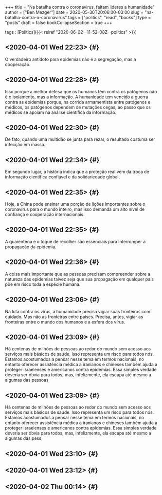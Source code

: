 +++
title = "Na batalha contra o coronavirus, faltam lideres a humanidade"
author = ["Ben Mezger"]
date = 2020-05-30T20:06:00-03:00
slug = "na-batalha-contra-o-coronavirus"
tags = ["politics", "read", "books"]
type = "posts"
draft = false
bookCollapseSection = true
+++

tags
: [Politics]({{< relref "2020-06-02--11-52-08Z--politics" >}})


## <span class="timestamp-wrapper"><span class="timestamp">&lt;2020-04-01 Wed 22:23&gt;</span></span> {#}

O verdadeiro antídoto para epidemias não é a segregação, mas a
cooperação.


## <span class="timestamp-wrapper"><span class="timestamp">&lt;2020-04-01 Wed 22:28&gt;</span></span> {#}

Isso porque a melhor defesa que os humanos têm contra os patógenos não é o
isolamento, mas a informação. A humanidade tem vencido a guerra contra as
epidemias porque, na corrida armamentista entre patógenos e médicos, os
patógenos dependem de mutações cegas, ao passo que os médicos se apoiam na
análise científica da informação.


## <span class="timestamp-wrapper"><span class="timestamp">&lt;2020-04-01 Wed 22:30&gt;</span></span> {#}

De fato, quando uma multidão se junta para rezar, o resultado costuma ser
infecção em massa.


## <span class="timestamp-wrapper"><span class="timestamp">&lt;2020-04-01 Wed 22:34&gt;</span></span> {#}

Em segundo lugar, a história indica que a proteção real vem da troca de
informação científica confiável e da solidariedade global.


## <span class="timestamp-wrapper"><span class="timestamp">&lt;2020-04-01 Wed 22:35&gt;</span></span> {#}

Hoje, a China pode ensinar uma porção de lições importantes sobre o
coronavírus para o mundo inteiro, mas isso demanda um alto nível de
confiança e cooperação internacionais.


## <span class="timestamp-wrapper"><span class="timestamp">&lt;2020-04-01 Wed 22:35&gt;</span></span> {#}

A quarentena e o toque de recolher são essenciais para interromper a
propagação da epidemia.


## <span class="timestamp-wrapper"><span class="timestamp">&lt;2020-04-01 Wed 22:36&gt;</span></span> {#}

A coisa mais importante que as pessoas precisam compreender sobre a natureza
das epidemias talvez seja que sua propagação em qualquer país põe em risco
toda a espécie humana.


## <span class="timestamp-wrapper"><span class="timestamp">&lt;2020-04-01 Wed 23:06&gt;</span></span> {#}

Na luta contra os vírus, a humanidade precisa vigiar suas fronteiras com
cuidado. Mas não as fronteiras entre países. Precisa, antes, vigiar as
fronteiras entre o mundo dos humanos e a esfera dos vírus.


## <span class="timestamp-wrapper"><span class="timestamp">&lt;2020-04-01 Wed 23:09&gt;</span></span> {#}

Há centenas de milhões de pessoas ao redor do mundo sem acesso aos serviços
mais básicos de saúde. Isso representa um risco para todos nós. Estamos
acostumados a pensar nesse tema em termos nacionais, no entanto oferecer
assistência médica a iranianos e chineses também ajuda a proteger
israelenses e americanos contra epidemias. Essa simples verdade deveria ser
óbvia para todos, mas, infelizmente, ela escapa até mesmo a algumas das
pessoas


## <span class="timestamp-wrapper"><span class="timestamp">&lt;2020-04-01 Wed 23:09&gt;</span></span> {#}

Há centenas de milhões de pessoas ao redor do mundo sem acesso aos serviços
mais básicos de saúde. Isso representa um risco para todos nós. Estamos
acostumados a pensar nesse tema em termos nacionais, no entanto oferecer
assistência médica a iranianos e chineses também ajuda a proteger
israelenses e americanos contra epidemias. Essa simples verdade deveria ser
óbvia para todos, mas, infelizmente, ela escapa até mesmo a algumas das pess
<You have reached the clipping limit for this item>


## <span class="timestamp-wrapper"><span class="timestamp">&lt;2020-04-01 Wed 23:10&gt;</span></span> {#}

<You have reached the clipping limit for this item>


## <span class="timestamp-wrapper"><span class="timestamp">&lt;2020-04-01 Wed 23:12&gt;</span></span> {#}

<You have reached the clipping limit for this item>


## <span class="timestamp-wrapper"><span class="timestamp">&lt;2020-04-02 Thu 00:14&gt;</span></span> {#}

<You have reached the clipping limit for this item>